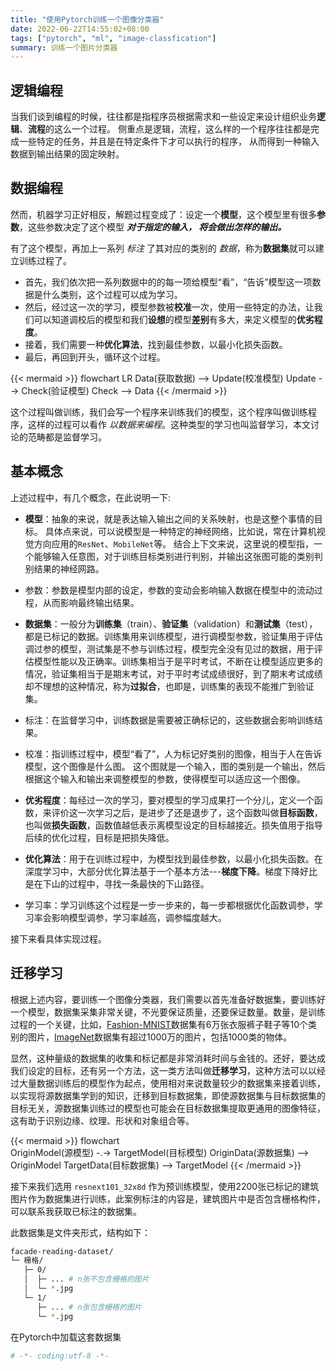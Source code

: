 ```yaml
---
title: "使用Pytorch训练一个图像分类器"
date: 2022-06-22T14:55:02+08:00
tags: ["pytorch", "ml", "image-classfication"]
summary: 训练一个图片分类器
---
```


## 逻辑编程

当我们谈到编程的时候，往往都是指程序员根据需求和一些设定来设计组织业务**逻辑**、**流程**的这么一个过程。
侧重点是逻辑，流程，这么样的一个程序往往都是完成一些特定的任务，并且是在特定条件下才可以执行的程序，
从而得到一种输入数据到输出结果的固定映射。

## 数据编程

然而，机器学习正好相反，解题过程变成了：设定一个**模型**，这个模型里有很多**参数**，这些参数决定了这个模型 ***对于指定的输入，
将会做出怎样的输出。*** 

有了这个模型，再加上一系列 *标注* 了其对应的类别的 *数据*，称为**数据集**就可以建立训练过程了。
* 首先，我们依次把一系列数据中的的每一项给模型“看”，“告诉”模型这一项数据是什么类别，这个过程可以成为学习。
* 然后，经过这一次的学习，模型参数被**校准**一次，使用一些特定的办法，让我们可以知道调校后的模型和我们**设想**的模型**差别**有多大，来定义模型的**优劣程度**。
* 接着，我们需要一种**优化算法**，找到最佳参数，以最小化损失函数。
* 最后，再回到开头，循环这个过程。

{{< mermaid >}}
flowchart LR
    Data(获取数据) --> Update(校准模型)
    Update --> Check(验证模型)
    Check --> Data
{{< /mermaid >}}

这个过程叫做训练，我们会写一个程序来训练我们的模型，这个程序叫做训练程序，这样的过程可以看作 *以数据来编程*。这种类型的学习也叫监督学习，本文讨论的范畴都是监督学习。

## 基本概念

上述过程中，有几个概念，在此说明一下:

- **模型**：抽象的来说，就是表达输入输出之间的关系映射，也是这整个事情的目标。
具体点来说，可以说模型是一种特定的神经网络，比如说，常在计算机视觉方向应用的`ResNet`、`MobileNet`等。
结合上下文来说，这里说的模型指，一个能够输入任意图，对于训练目标类别进行判别，并输出这张图可能的类别判别结果的神经网路。

- 参数：参数是模型内部的设定，参数的变动会影响输入数据在模型中的流动过程，从而影响最终输出结果。


- **数据集**：一般分为**训练集**（train）、**验证集**（validation）和**测试集**（test），都是已标记的数据。训练集用来训练模型，进行调模型参数，验证集用于评估调过参的模型，测试集是不参与训练过程，模型完全没有见过的数据，用于评估模型性能以及正确率。训练集相当于是平时考试，不断在让模型适应更多的情况，验证集相当于是期末考试，对于平时考试成绩很好，到了期末考试成绩却不理想的这种情况，称为**过拟合**，也即是，训练集的表现不能推广到验证集。

- 标注：在监督学习中，训练数据是需要被正确标记的，这些数据会影响训练结果。

- 校准：指训练过程中，模型“看了”，人为标记好类别的图像，相当于人在告诉模型，这个图像是什么图。
这个图就是一个输入，图的类别是一个输出，然后根据这个输入和输出来调整模型的参数，使得模型可以适应这一个图像。

- **优劣程度**：每经过一次的学习，要对模型的学习成果打一个分儿，定义一个函数，来评价这一次学习之后，是进步了还是退步了，这个函数叫做**目标函数**，也叫做**损失函数**，函数值越低表示离模型设定的目标越接近。损失值用于指导后续的优化过程，目标是把损失降低。

- **优化算法**：用于在训练过程中，为模型找到最佳参数，以最小化损失函数。在深度学习中，大部分优化算法基于一个基本方法---**梯度下降**。梯度下降好比是在下山的过程中，寻找一条最快的下山路径。

- 学习率：学习训练这个过程是一步一步来的，每一步都根据优化函数调参，学习率会影响模型调参，学习率越高，调参幅度越大。


接下来看具体实现过程。

## 迁移学习

根据上述内容，要训练一个图像分类器，我们需要以首先准备好数据集，要训练好一个模型，数据集采集非常关键，不光要保证质量，还要保证数量。数量，是训练过程的一个关键，比如，[Fashion-MNIST]()数据集有6万张衣服裤子鞋子等10个类别的图片，[ImageNet]()数据集有超过1000万的图片，包括1000类的物体。

显然，这种量级的数据集的收集和标记都是非常消耗时间与金钱的。还好，要达成我们设定的目标，还有另一个方法，这一类方法叫做**迁移学习**，这种方法可以以经过大量数据训练后的模型作为起点，使用相对来说数量较少的数据集来接着训练，以实现将源数据集学到的知识，迁移到目标数据集，即使源数据集与目标数据集的目标无关，源数据集训练过的模型也可能会在目标数据集提取更通用的图像特征，这有助于识别边缘、纹理、形状和对象组合等。

{{< mermaid >}}
flowchart    
    OriginModel(源模型) -.-> TargetModel(目标模型)
    OriginData(源数据集) --> OriginModel
    TargetData(目标数据集) --> TargetModel
{{< /mermaid >}}

接下来我们选用 `resnext101_32x8d` 作为预训练模型，使用2200张已标记的建筑图片作为数据集进行训练，此案例标注的内容是，建筑图片中是否包含栅格构件，可以联系我获取已标注的数据集。

此数据集是文件夹形式，结构如下：

```bash
facade-reading-dataset/
└─ 栅格/
   ├─ 0/
   │  ├─ ... # n张不包含栅格的图片
   │  └─ *.jpg
   └─ 1/
      ├─ ... # n张包含栅格的图片
      └─ *.jpg
```

在Pytorch中加载这套数据集

```python
# -*- coding:utf-8 -*-

```